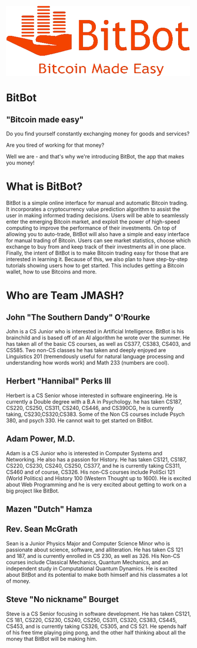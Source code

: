 <img src="BitBot.jpg">

BitBot
======
"Bitcoin made easy"
------------------

Do you find yourself constantly exchanging money for goods and services?

Are you tired of working for that money?

Well we are - and that's why we're introducing BitBot, the app that makes you money!

What is BitBot?
===============

BitBot is a simple online interface for manual and automatic Bitcoin trading.  It incorporates a cryptocurrency value prediction algorithm to assist the user in making informed trading decisions.  Users will be able to seamlessly enter the emerging Bitcoin market, and exploit the power of high-speed computing to improve the performance of their investments.  On top of allowing you to auto-trade, BitBot will also have a simple and easy interface for manual trading of Bitcoin.  Users can see market statistics, choose which exchange to buy from and keep track of their investments all in one place.  Finally, the intent of BitBot is to make Bitcoin trading easy for those that are interested in learning it.  Because of this, we also plan to have step-by-step tutorials showing users how to get started.  This includes getting a Bitcoin wallet, how to use Bitcoins and more.

Who are Team JMASH?
==================

John "The Southern Dandy" O'Rourke
---------------------------------
John is a CS Junior who is interested in Artificial Intelligence.  BitBot is his brainchild and is based off of an AI algorithm he wrote over the summer.  He has taken all of the basic CS courses, as well as CS377, CS383, CS403, and CS585.  Two non-CS classes he has taken and deeply enjoyed are Linguistics 201 (tremendously useful for natural language processing and understanding how words work) and Math 233 (numbers are cool).

Herbert "Hannibal" Perks III
----------------------------
Herbert is a CS Senior whose interested in software engineering. He is currently a Double degree with a B.A in Psychology. he has taken CS187, CS220, CS250, CS311, CS240, CS446, and CS390CG, he is currently taking, CS230,CS320,CS383. Some of the Non CS courses include Psych 380, and psych 330. He cannot wait to get started on BitBot.

Adam Power, M.D.
----------------
Adam is a CS Junior who is interested in Computer Systems and Networking.  He also has a passion for History.  He has taken CS121, CS187, CS220, CS230, CS240, CS250, CS377, and he is currently taking CS311, CS460 and of course, CS326.  His non-CS courses include PoliSci 121 (World Politics) and History 100 (Western Thought up to 1600).  He is excited about Web Programming and he is very excited about getting to work on a big project like BitBot.


Mazen "Dutch" Hamza
-------------------


Rev. Sean McGrath
-----------------
Sean is a Junior Physics Major and Computer Science Minor who is passionate about science, software, and alliteration. He has taken CS 121 and 187, and is currently enrolled in CS 230, as well as 326. His Non-CS courses include Classical Mechanics, Quantum Mechanics, and an independent study in Computational Quantum Dynamics. He is excited about BitBot and its potential to make both himself and his classmates a lot of money.


Steve "No nickname" Bourget
---------------------------
Steve is a CS Senior focusing in software development. He has taken CS121, CS 181, CS220, CS230, CS240, CS250, CS311, CS320, CS383, CS445, CS453, and is currently taking CS326, CS305, and CS 521. He spends half of his free time playing ping pong, and the other half thinking about all the money that BitBot will be making him.
